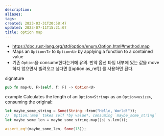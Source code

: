 ```yaml
---
description:
aliases: 
tags: 
created: 2023-03-31T20:58:47
updated: 2023-07-11T15:21:07
title: option map
---
```

- https://doc.rust-lang.org/std/option/enum.Option.html#method.map
- Maps an `Option<T>` to `Option<U>` by applying a function to a contained value
- 기존 `Option`을 consume한다는거에 유의. 만약 옵션 타입 내부에 있는 값을 move하지 않으면서 빌려오고 싶다면 [[option as_ref]] 를 사용하면 된다.

signature
```rust
pub fn map<U, F>(self, f: F) -> Option<U>
```

example
Calculates the length of an `Option<String>` as an `Option<usize>`, consuming the original:
```rust
let maybe_some_string = Some(String::from("Hello, World!"));
// `Option::map` takes self *by value*, consuming `maybe_some_string`
let maybe_some_len = maybe_some_string.map(|s| s.len());

assert_eq!(maybe_some_len, Some(13));
```
